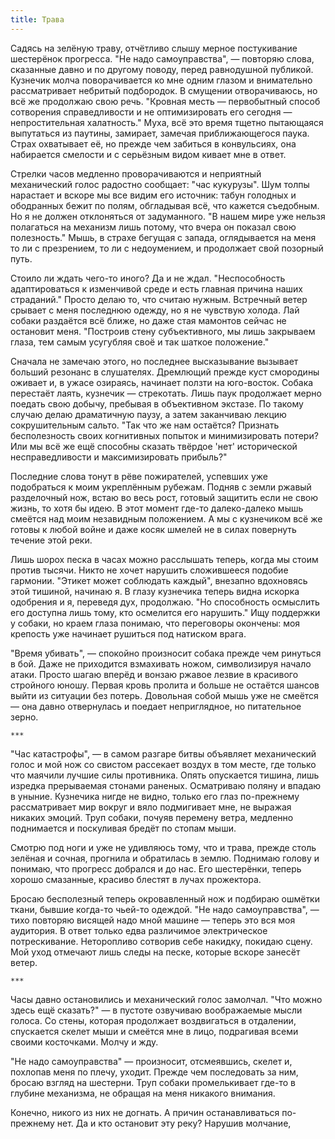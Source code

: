```yaml
---
title: Трава
---
```


Садясь на зелёную траву, отчётливо слышу мерное постукивание шестерёнок
прогресса. "Не надо самоуправства", — повторяю слова, сказанные давно и по
другому поводу, перед равнодушной публикой. Кузнечик молча поворачивается ко мне
одним глазом и внимательно рассматривает небритый подбородок. В смущении
отворачиваюсь, но всё же продолжаю свою речь. "Кровная месть — первобытный
способ сотворения справедливости и не оптимизировать его сегодня —
непростительная халатность." Муха, всё это время тщетно пытающаяся выпутаться из
паутины, замирает, замечая приближающегося паука. Страх охватывает её, но прежде
чем забиться в конвульсиях, она набирается смелости и с серьёзным видом кивает
мне в ответ.

Стрелки часов медленно проворачиваются и неприятный механический голос радостно
сообщает: "час кукурузы". Шум толпы нарастает и вскоре мы все видим его
источник: табун голодных и ободранных бежит по полям, обгладывая всё, что
кажется съедобным. Но я не должен отклоняться от задуманного. "В нашем мире уже
нельзя полагаться на механизм лишь потому, что вчера он показал свою
полезность." Мышь, в страхе бегущая с запада, оглядывается на меня то ли с
презрением, то ли с недоумением, и продолжает свой позорный путь.

Стоило ли ждать чего-то иного? Да и не ждал. "Неспособность адаптироваться к
изменчивой среде и есть главная причина наших страданий." Просто делаю то, что
считаю нужным. Встречный ветер срывает с меня последнюю одежду, но я не чувствую
холода. Лай собаки раздаётся всё ближе, но даже стая мамонтов сейчас не
остановит меня. "Построив стену субъективного, мы лишь закрываем глаза, тем
самым усугубляя своё и так шаткое положение."

Сначала не замечаю этого, но последнее высказывание вызывает больший резонанс в
слушателях. Дремлющий прежде куст смородины оживает и, в ужасе озираясь,
начинает ползти на юго-восток. Собака перестаёт лаять, кузнечик — стрекотать.
Лишь паук продолжает мерно поедать свою добычу, пребывая в объективном экстазе.
По такому случаю делаю драматичную паузу, а затем заканчиваю лекцию
сокрушительным сальто. "Так что же нам остаётся? Признать бесполезность своих
когнитивных попыток и минимизировать потери? Или мы всё же ещё способны сказать
твёрдое 'нет' исторической несправедливости и максимизировать прибыль?"

Последние слова тонут в рёве пожирателей, успевших уже подобраться к моим
укреплённым рубежам. Подняв с земли ржавый разделочный нож, встаю во весь рост,
готовый защитить если не свою жизнь, то хотя бы идею. В этот момент где-то
далеко-далеко мышь смеётся над моим незавидным положением. А мы с кузнечиком всё
же готовы к любой войне и даже косяк шмелей не в силах повернуть течение этой
реки.

Лишь шорох песка в часах можно расслышать теперь, когда мы стоим против тысячи.
Никто не хочет нарушить сложившееся подобие гармонии. "Этикет может соблюдать
каждый", внезапно вдохновясь этой тишиной, начинаю я. В глазу кузнечика теперь
видна искорка одобрения и я, переведя дух, продолжаю. "Но способность осмыслить
его доступна лишь тому, кто осмелится его нарушить." Ищу поддержки у собаки, но
краем глаза понимаю, что переговоры окончены: моя крепость уже начинает рушиться
под натиском врага.

"Время убивать", — спокойно произносит собака прежде чем ринуться в бой. Даже не
приходится взмахивать ножом, символизируя начало атаки. Просто шагаю вперёд и
вонзаю ржавое лезвие в красивого стройного юношу. Первая кровь пролита и больше
не остаётся шансов выйти из ситуации без потерь. Довольная собой мышь уже не
смеётся — она давно отвернулась и поедает неприглядное, но питательное зерно.

    ***

"Час катастрофы", — в самом разгаре битвы объявляет механический голос и мой нож
со свистом рассекает воздух в том месте, где только что маячили лучшие силы
противника. Опять опускается тишина, лишь изредка прерываемая стонами раненых.
Осматриваю поляну и впадаю в уныние. Кузнечика нигде не видно, только его глаз
по-прежнему рассматривает мир вокруг и вяло подмигивает мне, не выражая никаких
эмоций. Труп собаки, почуяв перемену ветра, медленно поднимается и поскуливая
бредёт по стопам мыши.

Смотрю под ноги и уже не удивляюсь тому, что и трава, прежде столь зелёная и
сочная, прогнила и обратилась в землю. Поднимаю голову и понимаю, что прогресс
добрался и до нас. Его шестерёнки, теперь хорошо смазанные, красиво блестят в
лучах прожектора.

Бросаю бесполезный теперь окровавленный нож и подбираю ошмётки ткани, бывшие
когда-то чьей-то одеждой. "Не надо самоуправства", — тихо повторяю висящей надо
мной машине — теперь это вся моя аудитория. В ответ только едва различимое
электрическое потрескивание. Неторопливо сотворив себе накидку, покидаю сцену.
Мой уход отмечают лишь следы на песке, которые вскоре занесёт ветер.

    ***

Часы давно остановились и механический голос замолчал. "Что можно здесь ещё
сказать?" — в пустоте озвучиваю воображаемые мысли голоса. Со стены, которая
продолжает воздвигаться в отдалении, спускается скелет мыши и смеётся мне в
лицо, подрагивая всеми своими косточками. Молчу и жду.

"Не надо самоуправства" — произносит, отсмеявшись, скелет и, похлопав меня по
плечу, уходит. Прежде чем последовать за ним, бросаю взгляд на шестерни. Труп
собаки промелькивает где-то в глубине механизма, не обращая на меня никакого
внимания.

Конечно, никого из них не догнать. А причин останавливаться по-прежнему нет. Да
и кто остановит эту реку? Нарушив молчание,
